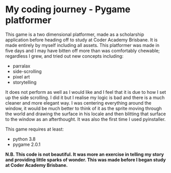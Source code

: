 # My coding journey - Pygame platformer

This game is a two dimensional platformer, made as a scholarship application before heading off to study at Coder Academy Brisbane. It is made entirely by myself including all assets. This platformer was made in five days and I may have bitten off more than was comfortably chewable; regardless I grew, and tried out new concepts including:
- parralax
- side-scrolling
- pixel art
- storytelling

It does not perform as well as I would like and I feel that it is due to how I set up the side scrolling. I did it but I realise my logic is bad and
there is a much cleaner and more elegant way. I was centering everything around the window, it would be much better to think of it as the sprite moving through the
world and drawing the surface in his locale and then blitting that surface to the window as an afterthought. It was also the first time I used pyinstaller.

This game requires at least:
- python 3.8
- pygame 2.0.1

**N.B. This code is not beautiful. It was more an exercise in telling my story and providing little sparks of wonder. This was made before I began study at Coder Academy Brisbane.**
